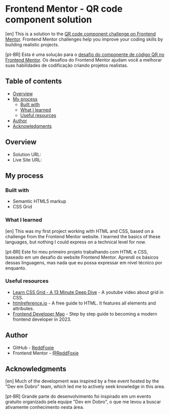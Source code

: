 # Frontend Mentor - QR code component solution

[en]
This is a solution to the [QR code component challenge on Frontend Mentor](https://www.frontendmentor.io/challenges/qr-code-component-iux_sIO_H). Frontend Mentor challenges help you improve your coding skills by building realistic projects. 

[pt-BR]
Esta é uma solução para o [desafio do componente de código QR no Frontend Mentor](https://www.frontendmentor.io/challenges/qr-code-component-iux_sIO_H). Os desafios do Frontend Mentor ajudam você a melhorar suas habilidades de codificação criando projetos realistas.

## Table of contents

- [Overview](#overview)
- [My process](#my-process)
  - [Built with](#built-with)
  - [What I learned](#what-i-learned)
  - [Useful resources](#useful-resources)
- [Author](#author)
- [Acknowledgments](#acknowledgments)

## Overview

- Solution URL: [](https://github.com/ReddFoxie/FEM-Challenge---QR-code-component)
- Live Site URL: [](https://reddfoxie.github.io/FEM-Challenge---QR-code-component/)

## My process

### Built with

- Semantic HTML5 markup
- CSS Grid

### What I learned

[en]
This was my first project working with HTML and CSS, based on a challenge from the Frontend Mentor website. I learned the basics of these languages, but nothing I could express on a technical level for now.

[pt-BR]
Este foi meu primeiro projeto trabalhando com HTML e CSS, baseado em um desafio do website Frontend Mentor. Aprendi os básicos dessas linguagens, mas nada que eu possa expressar em nível técnico por enquanto.

### Useful resources

- [Learn CSS Grid - A 13 Minute Deep Dive](https://youtu.be/EiNiSFIPIQE) - A youtube video about grid in CSS.
- [htmlreference.io](https://htmlreference.io) - A free guide to HTML. It features all elements and attributes.
- [Frontend Developer Map](https://roadmap.sh/frontend?r=frontend-beginner) - Step by step guide to becoming a modern frontend developer in 2023.

## Author

- GitHub - [ReddFoxie](https://github.com/ReddFoxie)
- Frontend Mentor - [@ReddFoxie](https://www.frontendmentor.io/profile/ReddFoxie)

## Acknowledgments

[en]
Much of the development was inspired by a free event hosted by the "Dev em Dobro" team, which led me to actively seek knowledge in this area.

[pt-BR]
Grande parte do desenvolvimento foi inspirado em um evento gratuito organizado pela equipe "Dev em Dobro", o que me levou a buscar ativamente conhecimento nesta área.
